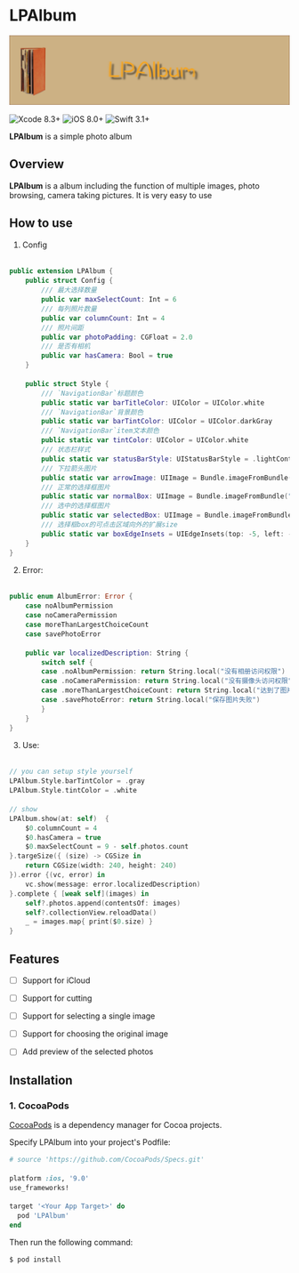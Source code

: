# LPAlbum

<img src="./Images/logo.png" alt="LPAlbum" title="LPAlbum"/>

![Xcode 8.3+](https://img.shields.io/badge/Xcode-8.3%2B-blue.svg)
![iOS 8.0+](https://img.shields.io/badge/iOS-8.0%2B-blue.svg)
![Swift 3.1+](https://img.shields.io/badge/Swift-3.0%2B-orange.svg)
<!--[![Version](https://img.shields.io/cocoapods/v/AttributedStringWrapper.svg?style=flat)](https://cocoapods.org/pods/LPAlbum)-->
<!--[![Carthage compatible](https://img.shields.io/badge/Carthage-compatible-4BC51D.svg?style=flat)](https://github.com/loopeer/LPAlbum)-->
<!--<a href="http://cocoapods.org/pods/AttributedStringWrapper"><img src="https://img.shields.io/cocoapods/at/AttributedStringWrapper.svg?label=Apps%20Using%20AttributedStringWrapper&colorB=28B9FE"></a>-->
<!--<a href="http://cocoapods.org/pods/AttributedStringWrapper"><img src="https://img.shields.io/cocoapods/dt/AttributedStringWrapper.svg?label=Total%20Downloads&colorB=28B9FE"></a>-->


**LPAlbum** is a simple photo album 


## Overview

**LPAlbum** is a album including the function of multiple images, photo browsing, camera taking pictures. It is very easy to use


## How to use

1. Config


```Swift

public extension LPAlbum {
    public struct Config {
        /// 最大选择数量
        public var maxSelectCount: Int = 6
        /// 每列照片数量
        public var columnCount: Int = 4
        /// 照片间距
        public var photoPadding: CGFloat = 2.0
        /// 是否有相机
        public var hasCamera: Bool = true
    }
    
    public struct Style {
        /// `NavigationBar`标题颜色
        public static var barTitleColor: UIColor = UIColor.white
        /// `NavigationBar`背景颜色
        public static var barTintColor: UIColor = UIColor.darkGray
        /// `NavigationBar`item文本颜色
        public static var tintColor: UIColor = UIColor.white
        /// 状态栏样式
        public static var statusBarStyle: UIStatusBarStyle = .lightContent
        /// 下拉箭头图片
        public static var arrowImage: UIImage = Bundle.imageFromBundle("meun_down")!
        /// 正常的选择框图片
        public static var normalBox: UIImage = Bundle.imageFromBundle("circle_normal")!
        /// 选中的选择框图片
        public static var selectedBox: UIImage = Bundle.imageFromBundle("circle_selected")!
        /// 选择框box的可点击区域向外的扩展size
        public static var boxEdgeInsets = UIEdgeInsets(top: -5, left: -5, bottom: -5, right: -5)
    }
}

```


2. Error:


```Swift

public enum AlbumError: Error {
    case noAlbumPermission
    case noCameraPermission
    case moreThanLargestChoiceCount
    case savePhotoError
    
    public var localizedDescription: String {
        switch self {
        case .noAlbumPermission: return String.local("没有相册访问权限")
        case .noCameraPermission: return String.local("没有摄像头访问权限")
        case .moreThanLargestChoiceCount: return String.local("达到了图片选择最大数量")
        case .savePhotoError: return String.local("保存图片失败")
        }
    }
}

```


3. Use: 


```Swift

// you can setup style yourself
LPAlbum.Style.barTintColor = .gray
LPAlbum.Style.tintColor = .white

// show
LPAlbum.show(at: self)  {
    $0.columnCount = 4
    $0.hasCamera = true
    $0.maxSelectCount = 9 - self.photos.count
}.targeSize({ (size) -> CGSize in
    return CGSize(width: 240, height: 240)
}).error {(vc, error) in
    vc.show(message: error.localizedDescription)
}.complete { [weak self](images) in
    self?.photos.append(contentsOf: images)
    self?.collectionView.reloadData()
    _ = images.map{ print($0.size) }
}

```


## Features

- [ ] Support for iCloud 
- [ ] Support for cutting
- [ ] Support for selecting a single image
- [ ] Support for choosing the original image
- [ ] Add preview of the selected photos


## Installation


### 1. CocoaPods

[CocoaPods](https://cocoapods.org/) is a dependency manager for Cocoa projects.

Specify LPAlbum into your project's Podfile:


```ruby
# source 'https://github.com/CocoaPods/Specs.git'

platform :ios, '9.0'
use_frameworks!

target '<Your App Target>' do
  pod 'LPAlbum'
end
```


Then run the following command:

```sh
$ pod install
```

















